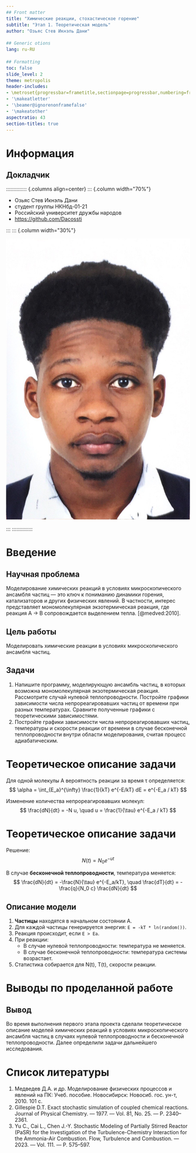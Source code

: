 ```yaml
---
## Front matter
title: "Химические реакции, стохастическое горение"
subtitle: "Этап 1. Теоретическая модель"
author: "Озьяс Стев Икнэль Дани"

## Generic otions
lang: ru-RU

## Formatting
toc: false
slide_level: 2
theme: metropolis
header-includes:
- \metroset{progressbar=frametitle,sectionpage=progressbar,numbering=fraction}
- '\makeatletter'
- '\beamer@ignorenonframefalse'
- '\makeatother'
aspectratio: 43
section-titles: true
---
```


# Информация

## Докладчик

:::::::::::::: {.columns align=center}
::: {.column width="70%"}

  * Озьяс Стев Икнэль Дани
  * студент группы НКНбд-01-21
  * Российский университет дружбы народов
  * <https://github.com/Dacossti>

:::
::: {.column width="30%"}

![](./image/ava.jpg)

:::
::::::::::::::

# Введение

## Научная проблема

Моделирование химических реакций в условиях микроскопического ансамбля частиц — это ключ к пониманию динамики горения, катализаторов и других физических явлений. В частности, интерес представляет мономолекулярная экзотермическая реакция, где реакция A → B сопровождается выделением тепла. [@medved:2010].

## Цель работы

Моделировать химические реакции в условиях микроскопического ансамбля частиц.

## Задачи

1. Напишите программу, моделирующую ансамбль частиц, в которых возможна мономолекулярная экзотермическая реакция. Рассмотрите случай нулевой теплопроводности. Постройте графики зависимости числа непрореагировавших частиц от времени при разных температурах. Сравните полученные графики с теоретическими зависимостями.
2. Постройте графики зависимости числа непрореагировавших частиц, температуры и скорости реакции от времени в случае бесконечной теплопроводности внутри области моделирования, считая процесс адиабатическим.

# Теоретическое описание задачи

Для одной молекулы A вероятность реакции за время τ определяется:
$$
\alpha = \int_{E_a}^{\infty} \frac{1}{kT} e^{-E/kT} dE = e^{-E_a / kT}
$$

Изменение количества непрореагировавших молекул:
$$
\frac{dN}{dt} = -N u, \quad u = \frac{1}{\tau} e^{-E_a / kT}
$$

# Теоретическое описание задачи

Решение: 
$$
N(t) = N_0 e^{-u t}
$$

В случае **бесконечной теплопроводности**, температура меняется:
$$
\frac{dN}{dt} = -\frac{N}{\tau} e^{-E_a/kT}, \quad
\frac{dT}{dt} = -\frac{q}{N_0 c} \frac{dN}{dt}
$$

## Описание модели

1. **Частицы** находятся в начальном состоянии A.
2. Для каждой частицы генерируется энергия: `E = -kT * ln(random())`.
3. Реакция происходит, если `E > Ea`.
4. При реакции:
   - В случае нулевой теплопроводности: температура не меняется.
   - В случае бесконечной теплопроводности: температура системы возрастает.
5. Статистика собирается для N(t), T(t), скорости реакции.

# Выводы по проделанной работе

## Вывод

Во время выполнения первого этапа проекта сделали теоретическое описание моделей химических реакций в условиях микроскопического ансамбля частиц в случаях нулевой теплопроводности и бесконечной теплопроводности. Далее определили задачи дальнейшего исследования.

# Список литературы

1. Медведев Д.А. и др. Моделирование физических процессов и явлений на ПК: Учеб. пособие. Новосибирск: Новосиб. гос. ун-т, 2010. 101 с.
2. Gillespie D.T. Exact stochastic simulation of coupled chemical reactions. Journal of Physical Chemistry. — 1977. — Vol. 81, No. 25. — P. 2340–2361.
3. Yu C., Cai L., Chen J.-Y. Stochastic Modeling of Partially Stirred Reactor (PaSR) for the Investigation of the Turbulence-Chemistry Interaction for the Ammonia-Air Combustion. Flow, Turbulence and Combustion. — 2023. — Vol. 111. — P. 575–597.